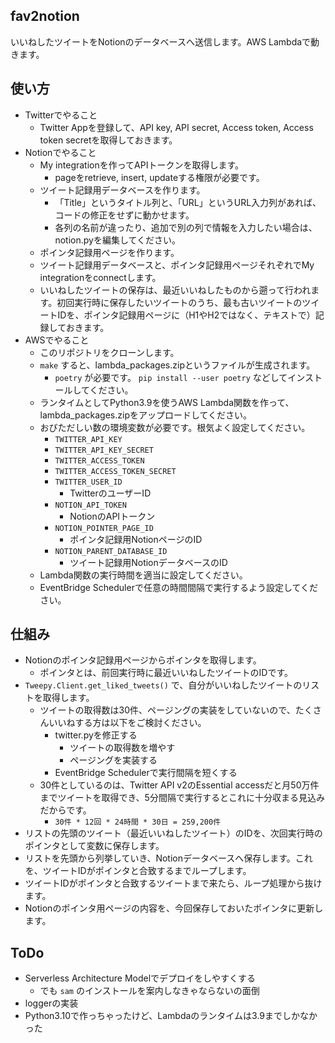 fav2notion
----------

いいねしたツイートをNotionのデータベースへ送信します。AWS Lambdaで動きます。

## 使い方

- Twitterでやること
    - Twitter Appを登録して、API key, API secret, Access token, Access token secretを取得しておきます。
- Notionでやること
    - My integrationを作ってAPIトークンを取得します。
        - pageをretrieve, insert, updateする権限が必要です。
    - ツイート記録用データベースを作ります。
        - 「Title」というタイトル列と、「URL」というURL入力列があれば、コードの修正をせずに動かせます。
        - 各列の名前が違ったり、追加で別の列で情報を入力したい場合は、notion.pyを編集してください。
    - ポインタ記録用ページを作ります。
    - ツイート記録用データベースと、ポインタ記録用ページそれぞれでMy integrationをconnectします。
    - いいねしたツイートの保存は、最近いいねしたものから遡って行われます。初回実行時に保存したいツイートのうち、最も古いツイートのツイートIDを、ポインタ記録用ページに（H1やH2ではなく、テキストで）記録しておきます。
- AWSでやること
    - このリポジトリをクローンします。
    - `make` すると、lambda_packages.zipというファイルが生成されます。
        - `poetry` が必要です。 `pip install --user poetry` などしてインストールしてください。
    - ランタイムとしてPython3.9を使うAWS Lambda関数を作って、lambda_packages.zipをアップロードしてください。
    - おびただしい数の環境変数が必要です。根気よく設定してください。
        - `TWITTER_API_KEY`
        - `TWITTER_API_KEY_SECRET`
        - `TWITTER_ACCESS_TOKEN`
        - `TWITTER_ACCESS_TOKEN_SECRET`
        - `TWITTER_USER_ID`
            - TwitterのユーザーID
        - `NOTION_API_TOKEN`
            - NotionのAPIトークン
        - `NOTION_POINTER_PAGE_ID`
            - ポインタ記録用NotionページのID
        - `NOTION_PARENT_DATABASE_ID`
            - ツイート記録用NotionデータベースのID
    - Lambda関数の実行時間を適当に設定してください。
    - EventBridge Schedulerで任意の時間間隔で実行するよう設定してください。

## 仕組み

- Notionのポインタ記録用ページからポインタを取得します。
    - ポインタとは、前回実行時に最近いいねしたツイートのIDです。
- `Tweepy.Client.get_liked_tweets()` で、自分がいいねしたツイートのリストを取得します。
    - ツイートの取得数は30件、ページングの実装をしていないので、たくさんいいねする方は以下をご検討ください。
        - twitter.pyを修正する
            - ツイートの取得数を増やす
            - ページングを実装する
        - EventBridge Schedulerで実行間隔を短くする
    - 30件としているのは、Twitter API v2のEssential accessだと月50万件までツイートを取得でき、5分間隔で実行するとこれに十分収まる見込みだからです。
        - `30件 * 12回 * 24時間 * 30日 = 259,200件`
- リストの先頭のツイート（最近いいねしたツイート）のIDを、次回実行時のポインタとして変数に保存します。
- リストを先頭から列挙していき、Notionデータベースへ保存します。これを、ツイートIDがポインタと合致するまでループします。
- ツイートIDがポインタと合致するツイートまで来たら、ループ処理から抜けます。
- Notionのポインタ用ページの内容を、今回保存しておいたポインタに更新します。

## ToDo

- Serverless Architecture Modelでデプロイをしやすくする
    - でも `sam` のインストールを案内しなきゃならないの面倒
- loggerの実装
- Python3.10で作っちゃったけど、Lambdaのランタイムは3.9までしかなかった
